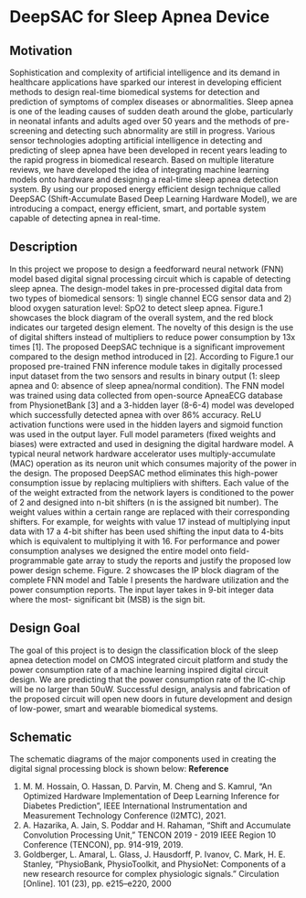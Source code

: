 # DeepSAC for Sleep Apnea Device
## Motivation 
Sophistication and complexity of artificial intelligence and its demand in healthcare applications have sparked our interest in developing efficient methods to design real-time biomedical systems for detection and prediction of symptoms of complex diseases or abnormalities. Sleep apnea is one of the leading causes of sudden death around the globe, particularly in neonatal infants and adults aged over 50 years and the methods of pre-screening and detecting such abnormality are still in progress. Various sensor technologies adopting artificial intelligence in detecting and predicting of sleep apnea have been developed in recent years leading to the rapid progress in biomedical research. Based on multiple literature reviews, we have developed the idea of integrating machine learning models onto hardware and designing a real-time sleep apnea detection system. By using our proposed energy efficient design technique called DeepSAC (Shift-Accumulate Based Deep Learning Hardware Model), we are introducing a compact, energy efficient, smart, and portable system capable of detecting apnea in real-time.
## Description
In this project we propose to design a feedforward neural network (FNN) model based digital signal processing circuit which is capable of detecting sleep apnea. The design-model takes in pre-processed digital data from two types of biomedical sensors: 1) single channel ECG sensor data and 2) blood oxygen saturation level: SpO2 to detect sleep apnea. Figure.1 showcases the block diagram of the overall system, and the red block indicates our targeted design element. The novelty of this design is the use of digital shifters instead of multipliers to reduce power consumption by 13x times [1]. The proposed DeepSAC technique is a significant improvement compared to the design method introduced in [2]. According to Figure.1 our proposed pre-trained FNN inference module takes in digitally processed input dataset from the two sensors and results in binary output (1: sleep apnea and 0: absence of sleep apnea/normal condition). 
The FNN model was trained using data collected from open-source ApneaECG database from PhysionetBank [3] and a 3-hidden layer (8-6-4) model was developed which successfully detected apnea with over 86% accuracy. ReLU activation functions were used in the hidden layers and sigmoid function was used in the output layer. Full model parameters (fixed weights and biases) were extracted and used in designing the digital hardware model. A typical neural network hardware accelerator uses multiply-accumulate (MAC) operation as its neuron unit which consumes majority of the power in the design. The proposed  DeepSAC method eliminates this high-power consumption issue by replacing multipliers with shifters. Each value of the of the weight  extracted from the network layers is conditioned to the power of 2 and designed into n-bit shifters (n is the assigned bit number). The weight values within a certain range are replaced with their corresponding shifters. For example, for weights with value 17 instead of multiplying input data with 17 a 4-bit shifter has been used shifting the input data to 4-bits which is equivalent to multiplying it with 16. For performance and power consumption analyses we designed the entire model onto field-programmable gate array to study the reports and justify the proposed low power design scheme. Figure. 2 showcases the IP block diagram of the complete FNN model and Table I presents the hardware utilization and the power consumption reports. The input layer takes in 9-bit integer data where the most- significant bit (MSB) is the sign bit. 

## Design Goal
The goal of this project is to design the classification block of the sleep apnea detection model on CMOS integrated circuit platform and study the power consumption rate of a machine learning inspired digital circuit design. We are predicting that the power consumption rate of the IC-chip will be no larger than 50uW. Successful design, analysis and fabrication of the proposed circuit will open new doors in future development and design of low-power, smart and wearable biomedical systems.
## Schematic
The schematic diagrams of the major components used in creating the digital signal processing block is shown below:
**Reference**
1. M. M. Hossain, O. Hassan, D. Parvin, M. Cheng and S. Kamrul, “An Optimized Hardware Implementation of Deep Learning Inference for Diabetes Prediction”, IEEE International Instrumentation and Measurement Technology Conference (I2MTC), 2021.
2. A. Hazarika, A. Jain, S. Poddar and H. Rahaman, “Shift and Accumulate Convolution Processing Unit,” TENCON 2019 - 2019 IEEE Region 10 Conference (TENCON), pp. 914-919, 2019.
3. Goldberger, L. Amaral, L. Glass, J. Hausdorff, P. Ivanov, C. Mark, H. E. Stanley, “PhysioBank, PhysioToolkit, and PhysioNet: Components of a new research resource for complex physiologic signals.” Circulation [Online]. 101 (23), pp. e215–e220, 2000
